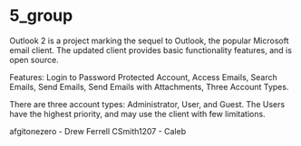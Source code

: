 # 5_group
Outlook 2 is a project marking the sequel to Outlook, the popular Microsoft email client. The updated client provides basic functionality features, and is open source. 

Features: Login to Password Protected Account, Access Emails, Search Emails, Send Emails, Send Emails with Attachments, Three Account Types. 

There are three account types: Administrator, User, and Guest. The Users have the highest priority, and may use the client with few limitations. 




afgitonezero - Drew Ferrell
CSmith1207 - Caleb

 
